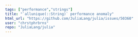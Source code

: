 ```yaml
---
tags: ["performance","strings"]
title: "`allunique(::String)` performance anomaly"
html_url: "https://github.com/JuliaLang/julia/issues/50360"
user: "chrstphrbrns"
repo: "JuliaLang/julia"
---
```


